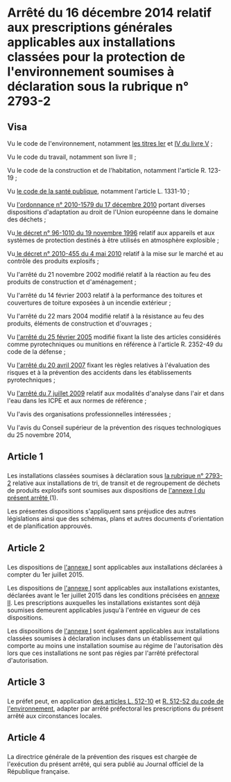 # Arrêté du 16 décembre 2014 relatif aux prescriptions générales applicables aux installations classées pour la protection de l'environnement soumises à déclaration sous la rubrique n° 2793-2

## Visa

Vu le code de l'environnement, notamment [les titres Ier](https://aida.ineris.fr/consultation_document/1767#Titre_I) et [IV du livre V](https://aida.ineris.fr/consultation_document/1767#Titre_IV) ; 

Vu le code du travail, notamment son livre II ;

Vu le code de la construction et de l'habitation, notamment l'article R. 123-19 ;

Vu [le code de la santé publique](https://aida.ineris.fr/consultation_document/30321), notamment l'article L. 1331-10 ;

Vu [l'ordonnance n° 2010-1579 du 17 décembre 2010](https://aida.ineris.fr/consultation_document/1699) portant diverses dispositions d'adaptation au droit de l'Union européenne dans le domaine des déchets ;

Vu[ le décret n° 96-1010 du 19 novembre 1996](https://aida.ineris.fr/consultation_document/3079) relatif aux appareils et aux systèmes de protection destinés à être utilisés en atmosphère explosible ;

Vu[ le décret n° 2010-455 du 4 mai 2010](https://aida.ineris.fr/consultation_document/2011) relatif à la mise sur le marché et au contrôle des produits explosifs ;

Vu l'arrêté du 21 novembre 2002 modifié relatif à la réaction au feu des produits de construction et d'aménagement ;

Vu l'arrêté du 14 février 2003 relatif à la performance des toitures et couvertures de toiture exposées à un incendie extérieur ;

Vu l'arrêté du 22 mars 2004 modifié relatif à la résistance au feu des produits, éléments de construction et d'ouvrages ;

Vu [l'arrêté du 25 février 2005](https://aida.ineris.fr/consultation_document/5079) modifié fixant la liste des articles considérés comme pyrotechniques ou munitions en référence à l'article R. 2352-49 du code de la défense ;

Vu [l'arrêté du 20 avril 2007](https://aida.ineris.fr/consultation_document/4773) fixant les règles relatives à l'évaluation des risques et à la prévention des accidents dans les établissements pyrotechniques ;

Vu [l'arrêté du 7 juillet 2009](https://aida.ineris.fr/consultation_document/4291) relatif aux modalités d'analyse dans l'air et dans l'eau dans les ICPE et aux normes de référence ;

Vu l'avis des organisations professionnelles intéressées ;

Vu l'avis du Conseil supérieur de la prévention des risques technologiques du 25 novembre 2014,

## Article 1

### 

Les installations classées soumises à déclaration sous [la rubrique n° 2793-2](https://aida.ineris.fr/consultation_document/27116) relative aux installations de tri, de transit et de regroupement de déchets de produits explosifs sont soumises aux dispositions de [l'annexe I du présent arrêté ](#annexe-i-:-prescriptions-générales-applicables-aux-installations-classées-pour-la-protection-de-l'environnement-soumises-à-déclaration-sous-la-rubrique-n°-2793-2)(1).

Les présentes dispositions s'appliquent sans préjudice des autres législations ainsi que des schémas, plans et autres documents d'orientation et de planification approuvés.

## Article 2

### 

Les dispositions de [l'annexe I](#annexe-i-:-prescriptions-générales-applicables-aux-installations-classées-pour-la-protection-de-l'environnement-soumises-à-déclaration-sous-la-rubrique-n°-2793-2) sont applicables aux installations déclarées à compter du 1er juillet 2015.

Les dispositions de [l'annexe I](#annexe-i-:-prescriptions-générales-applicables-aux-installations-classées-pour-la-protection-de-l'environnement-soumises-à-déclaration-sous-la-rubrique-n°-2793-2) sont applicables aux installations existantes, déclarées avant le 1er juillet 2015 dans les conditions précisées en [annexe II](#annexe-ii-:-dispositions-applicables-aux-installations-existantes). Les prescriptions auxquelles les installations existantes sont déjà soumises demeurent applicables jusqu'à l'entrée en vigueur de ces dispositions.

Les dispositions de [l'annexe I](#annexe-i-:-prescriptions-générales-applicables-aux-installations-classées-pour-la-protection-de-l'environnement-soumises-à-déclaration-sous-la-rubrique-n°-2793-2) sont également applicables aux installations classées soumises à déclaration incluses dans un établissement qui comporte au moins une installation soumise au régime de l'autorisation dès lors que ces installations ne sont pas régies par l'arrêté préfectoral d'autorisation.

## Article 3

### 

Le préfet peut, en application [des articles L. 512-10](https://aida.ineris.fr/consultation_document/1767#Article_L._512-10) et [R. 512-52 du code de l'environnement](https://aida.ineris.fr/consultation_document/1783#Article_R_512_52), adapter par arrêté préfectoral les prescriptions du présent arrêté aux circonstances locales.

## Article 4

### 

La directrice générale de la prévention des risques est chargée de l'exécution du présent arrêté, qui sera publié au Journal officiel de la République française.
